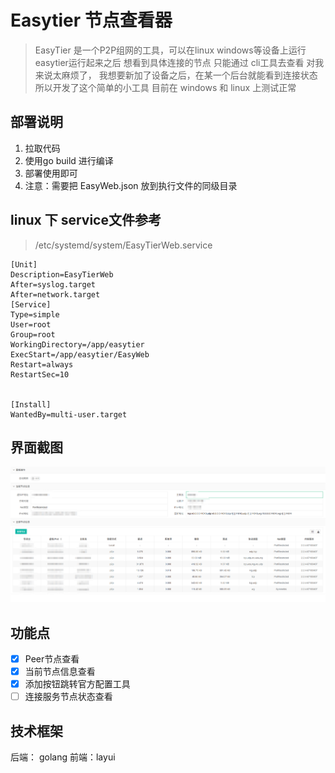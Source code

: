 # Easytier 节点查看器

> EasyTier 是一个P2P组网的工具，可以在linux windows等设备上运行
> easytier运行起来之后 想看到具体连接的节点 只能通过 cli工具去查看 对我来说太麻烦了，
> 我想要新加了设备之后，在某一个后台就能看到连接状态 所以开发了这个简单的小工具 
> 目前在 windows 和 linux 上测试正常


## 部署说明
1. 拉取代码
2. 使用go build  进行编译
3. 部署使用即可 
4. 注意：需要把 EasyWeb.json 放到执行文件的同级目录 

## linux 下 service文件参考  
> /etc/systemd/system/EasyTierWeb.service
```
[Unit]
Description=EasyTierWeb
After=syslog.target
After=network.target
[Service]
Type=simple
User=root
Group=root
WorkingDirectory=/app/easytier
ExecStart=/app/easytier/EasyWeb
Restart=always
RestartSec=10


[Install]
WantedBy=multi-user.target
```


## 界面截图
![img.png](img.png)

## 功能点
 - [x] Peer节点查看
 - [x] 当前节点信息查看
 - [x] 添加按钮跳转官方配置工具
 - [ ] 连接服务节点状态查看

## 技术框架
 后端： golang  前端：layui